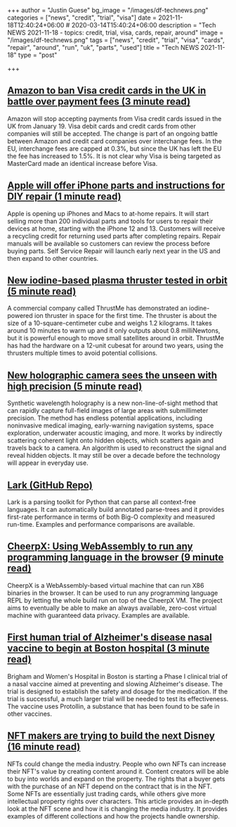 +++
author = "Justin Guese"
bg_image = "/images/df-technews.png"
categories = ["news", "credit", "trial", "visa"]
date = 2021-11-18T12:40:24+06:00 # 2020-03-14T15:40:24+06:00
description = "Tech NEWS 2021-11-18 - topics: credit, trial, visa, cards, repair, around"
image = "/images/df-technews.png"
tags = ["news", "credit", "trial", "visa", "cards", "repair", "around", "run", "uk", "parts", "used"]
title = "Tech NEWS 2021-11-18"
type = "post"

+++

## [Amazon to ban Visa credit cards in the UK in battle over payment fees (3 minute read)](https://www.theverge.com/2021/11/17/22786966/amazon-visa-credit-card-ban-alternatives-fees?scrolla=5eb6d68b7fedc32c19ef33b4)

Amazon will stop accepting payments from Visa credit cards issued in the UK from January 19. Visa debit cards and credit cards from other companies will still be accepted. The change is part of an ongoing battle between Amazon and credit card companies over interchange fees. In the EU, interchange fees are capped at 0.3%, but since the UK has left the EU the fee has increased to 1.5%. It is not clear why Visa is being targeted as MasterCard made an identical increase before Visa.

## [Apple will offer iPhone parts and instructions for DIY repair (1 minute read)](https://www.theverge.com/2021/11/17/22787144/apple-home-repair-iphone-mac-parts-tools-instructions?scrolla=5eb6d68b7fedc32c19ef33b4)

Apple is opening up iPhones and Macs to at-home repairs. It will start selling more than 200 individual parts and tools for users to repair their devices at home, starting with the iPhone 12 and 13. Customers will receive a recycling credit for returning used parts after completing repairs. Repair manuals will be available so customers can review the process before buying parts. Self Service Repair will launch early next year in the US and then expand to other countries.

## [New iodine-based plasma thruster tested in orbit (5 minute read)](https://arstechnica.com/science/2021/11/new-iodine-based-plasma-thruster-tested-in-orbit/)

A commercial company called ThrustMe has demonstrated an iodine-powered ion thruster in space for the first time. The thruster is about the size of a 10-square-centimeter cube and weighs 1.2 kilograms. It takes around 10 minutes to warm up and it only outputs about 0.8 milliNewtons, but it is powerful enough to move small satellites around in orbit. ThrustMe has had the hardware on a 12-unit cubesat for around two years, using the thrusters multiple times to avoid potential collisions.

## [New holographic camera sees the unseen with high precision (5 minute read)](https://phys.org/news/2021-11-holographic-camera-unseen-high-precision.html)

Synthetic wavelength holography is a new non-line-of-sight method that can rapidly capture full-field images of large areas with submillimeter precision. The method has endless potential applications, including noninvasive medical imaging, early-warning navigation systems, space exploration, underwater acoustic imaging, and more. It works by indirectly scattering coherent light onto hidden objects, which scatters again and travels back to a camera. An algorithm is used to reconstruct the signal and reveal hidden objects. It may still be over a decade before the technology will appear in everyday use.

## [Lark (GitHub Repo)](https://github.com/lark-parser/lark)

Lark is a parsing toolkit for Python that can parse all context-free languages. It can automatically build annotated parse-trees and it provides first-rate performance in terms of both Big-O complexity and measured run-time. Examples and performance comparisons are available.

## [CheerpX: Using WebAssembly to run any programming language in the browser (9 minute read)](https://medium.com/leaningtech/cheerpx-using-webassembly-to-run-any-programming-language-in-the-browser-3306e1b68f06)

CheerpX is a WebAssembly-based virtual machine that can run X86 binaries in the browser. It can be used to run any programming language REPL by letting the whole build run on top of the CheerpX VM. The project aims to eventually be able to make an always available, zero-cost virtual machine with guaranteed data privacy. Examples are available.

## [First human trial of Alzheimer's disease nasal vaccine to begin at Boston hospital (3 minute read)](https://www.cbsnews.com/news/alzheimers-disease-nasal-vaccine-human-trial-to-begin-at-boston-hospital/)

Brigham and Women's Hospital in Boston is starting a Phase I clinical trial of a nasal vaccine aimed at preventing and slowing Alzheimer's disease. The trial is designed to establish the safety and dosage for the medication. If the trial is successful, a much larger trial will be needed to test its effectiveness. The vaccine uses Protollin, a substance that has been found to be safe in other vaccines.

## [NFT makers are trying to build the next Disney (16 minute read)](https://www.theverge.com/22785051/nft-collectibles-intellectual-property-decentralized-disney)

NFTs could change the media industry. People who own NFTs can increase their NFT's value by creating content around it. Content creators will be able to buy into worlds and expand on the property. The rights that a buyer gets with the purchase of an NFT depend on the contract that is in the NFT. Some NFTs are essentially just trading cards, while others give more intellectual property rights over characters. This article provides an in-depth look at the NFT scene and how it is changing the media industry. It provides examples of different collections and how the projects handle ownership.

